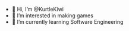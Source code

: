 - 👋 Hi, I’m @KurtleKiwi
- 👀 I’m interested in making games
- 🌱 I’m currently learning Software Engineering
